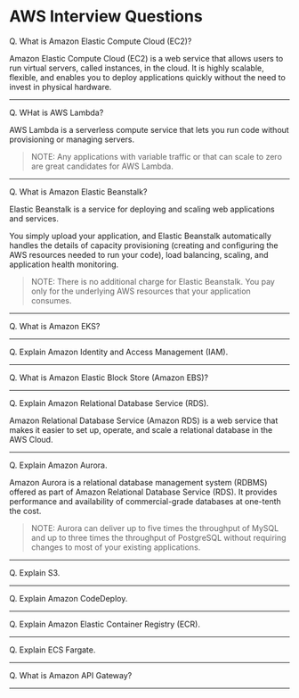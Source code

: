 # AWS Interview Questions

Q. What is Amazon Elastic Compute Cloud (EC2)?

Amazon Elastic Compute Cloud (EC2) is a web service that allows users to run virtual servers, called instances, in the cloud. It is highly scalable, flexible, and enables you to deploy applications quickly without the need to invest in physical hardware.

---

Q. WHat is AWS Lambda?

AWS Lambda is a serverless compute service that lets you run code without provisioning or managing servers. 

> NOTE: Any applications with variable traffic or that can scale to zero are great candidates for AWS Lambda. 

---

Q. What is Amazon Elastic Beanstalk?

Elastic Beanstalk is a service for deploying and scaling web applications and services. 

You simply upload your application, and Elastic Beanstalk automatically handles the details of capacity provisioning (creating and configuring the AWS resources needed to run your code), load balancing, scaling, and application health monitoring.

> NOTE: There is no additional charge for Elastic Beanstalk. You pay only for the underlying AWS resources that your application consumes.

---

Q. What is Amazon EKS?

---

Q. Explain Amazon Identity and Access Management (IAM).

---

Q. What is Amazon Elastic Block Store (Amazon EBS)?

---

Q. Explain Amazon Relational Database Service (RDS).

Amazon Relational Database Service (Amazon RDS) is a web service that makes it easier to set up, operate, and scale a relational database in the AWS Cloud.

---

Q. Explain Amazon Aurora.

Amazon Aurora is a relational database management system (RDBMS) offered as part of Amazon Relational Database Service (RDS). It provides performance and availability of commercial-grade databases at one-tenth the cost.

> NOTE: Aurora can deliver up to five times the throughput of MySQL and up to three times the throughput of PostgreSQL without requiring changes to most of your existing applications.

---

Q. Explain S3. 

---

Q. Explain Amazon CodeDeploy.

---

Q. Explain Amazon Elastic Container Registry (ECR).

---

Q. Explain ECS Fargate. 

---

Q. What is Amazon API Gateway?

---